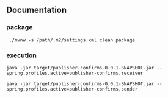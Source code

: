 ## Documentation

### package
```shell
 ./mvnw -s /path/.m2/settings.xml clean package
```

### execution    
```shell
java -jar target/publisher-confirms-0.0.1-SNAPSHOT.jar --spring.profiles.active=publisher-confirms,receiver
```

```shell
java -jar target/publisher-confirms-0.0.1-SNAPSHOT.jar --spring.profiles.active=publisher-confirms,sender
```